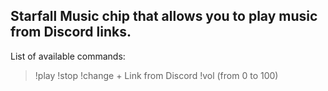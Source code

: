 ## Starfall Music chip that allows you to play music from Discord links.
<p> List of available commands: </p>

> !play
> !stop
> !change + Link from Discord
> !vol (from 0 to 100)
